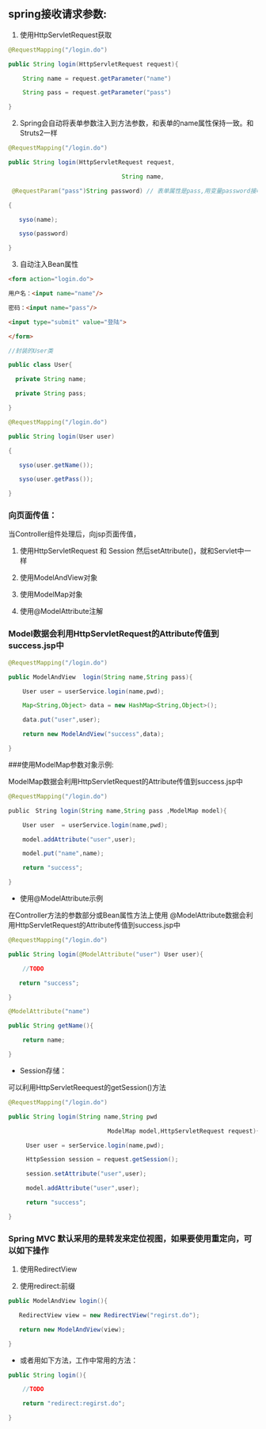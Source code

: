 ## spring接收请求参数:

1. 使用HttpServletRequest获取
```java
@RequestMapping("/login.do")  

public String login(HttpServletRequest request){  

    String name = request.getParameter("name")  

    String pass = request.getParameter("pass")  

} 
```
 2. Spring会自动将表单参数注入到方法参数，和表单的name属性保持一致。和Struts2一样
```java
@RequestMapping("/login.do")  

public String login(HttpServletRequest request,  

                                String name,  

 @RequestParam("pass")String password) // 表单属性是pass,用变量password接收  

{  

   syso(name);  

   syso(password)  

} 
```
3. 自动注入Bean属性

```html
<form action="login.do">  

用户名：<input name="name"/>  

密码：<input name="pass"/>  

<input type="submit" value="登陆">  

</form>  
```
```java
//封装的User类  

public class User{  

  private String name;  

  private String pass;  

} 

@RequestMapping("/login.do")  

public String login(User user)  

{  

   syso(user.getName());  

   syso(user.getPass());  

} 
```
### 向页面传值：

当Controller组件处理后，向jsp页面传值，

1. 使用HttpServletRequest 和 Session  然后setAttribute()，就和Servlet中一样

2. 使用ModelAndView对象

3. 使用ModelMap对象

4. 使用@ModelAttribute注解

### Model数据会利用HttpServletRequest的Attribute传值到success.jsp中
```java
@RequestMapping("/login.do")  

public ModelAndView  login(String name,String pass){  

    User user = userService.login(name,pwd);  

    Map<String,Object> data = new HashMap<String,Object>();  

    data.put("user",user);  

    return new ModelAndView("success",data);  

}
```
###使用ModelMap参数对象示例:

ModelMap数据会利用HttpServletRequest的Attribute传值到success.jsp中
```java
@RequestMapping("/login.do")  

public　String login(String name,String pass ,ModelMap model){  

    User user  = userService.login(name,pwd);  

    model.addAttribute("user",user);  

    model.put("name",name);  

    return "success";  

} 
```

* 使用@ModelAttribute示例

在Controller方法的参数部分或Bean属性方法上使用
@ModelAttribute数据会利用HttpServletRequest的Attribute传值到success.jsp中

```java
@RequestMapping("/login.do")  

public String login(@ModelAttribute("user") User user){  

    //TODO  

   return "success";  

}  

@ModelAttribute("name")  

public String getName(){  

    return name;  

}  
```
* Session存储：

可以利用HttpServletReequest的getSession()方法
```java
@RequestMapping("/login.do")  

public String login(String name,String pwd  

                            ModelMap model,HttpServletRequest request){  

     User user = serService.login(name,pwd);  

     HttpSession session = request.getSession();  

     session.setAttribute("user",user);  

     model.addAttribute("user",user);  

     return "success";  

}  
```
### Spring MVC 默认采用的是转发来定位视图，如果要使用重定向，可以如下操作

1. 使用RedirectView

2. 使用redirect:前缀
```java
public ModelAndView login(){  

   RedirectView view = new RedirectView("regirst.do");  

   return new ModelAndView(view);  

}  
```
* 或者用如下方法，工作中常用的方法：

```java
public String login(){  

    //TODO  

    return "redirect:regirst.do";  

}  
```
